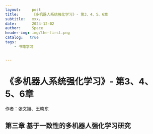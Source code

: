 ```yaml
---
layout:     post
title:      《多机器人系统强化学习》- 第3、4、5、6章
subtitle:   xxx。
date:       2024-12-02
author:     Space
header-img: img/the-first.png
catalog:   true
tags:
    - 书籍学习


---
```




# 《多机器人系统强化学习》- 第3、4、5、6章

作者：张文旭、王晓东

## 第三章  基于一致性的多机器人强化学习研究
